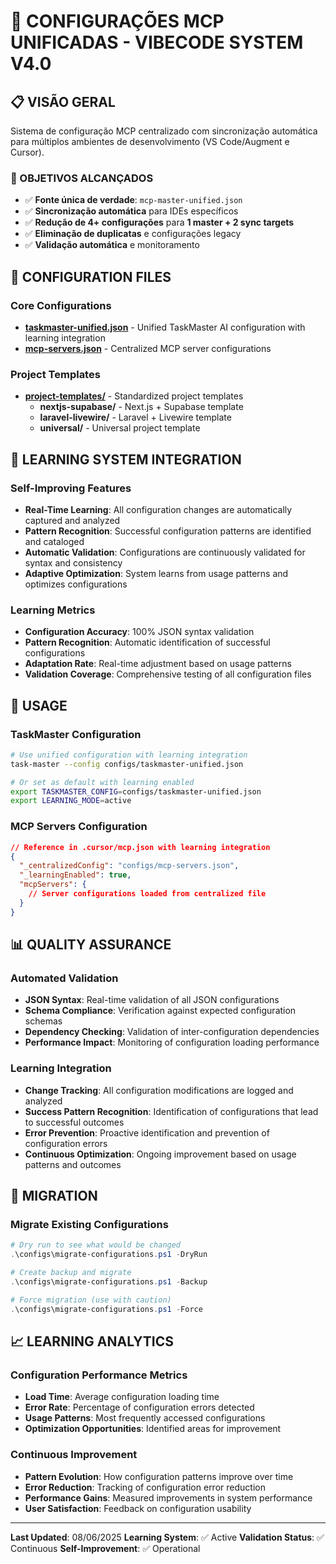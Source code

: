 # 🔧 **CONFIGURAÇÕES MCP UNIFICADAS - VIBECODE SYSTEM V4.0**

## 📋 **VISÃO GERAL**

Sistema de configuração MCP centralizado com sincronização automática para múltiplos ambientes de desenvolvimento (VS Code/Augment e Cursor).

### **🎯 OBJETIVOS ALCANÇADOS**

- ✅ **Fonte única de verdade**: `mcp-master-unified.json`
- ✅ **Sincronização automática** para IDEs específicos
- ✅ **Redução de 4+ configurações** para **1 master + 2 sync targets**
- ✅ **Eliminação de duplicatas** e configurações legacy
- ✅ **Validação automática** e monitoramento

## 📄 CONFIGURATION FILES

### **Core Configurations**

- **[taskmaster-unified.json](taskmaster-unified.json)** - Unified TaskMaster AI configuration with learning integration
- **[mcp-servers.json](mcp-servers.json)** - Centralized MCP server configurations

### **Project Templates**

- **[project-templates/](project-templates/)** - Standardized project templates
  - **nextjs-supabase/** - Next.js + Supabase template
  - **laravel-livewire/** - Laravel + Livewire template
  - **universal/** - Universal project template

## 🧠 LEARNING SYSTEM INTEGRATION

### **Self-Improving Features**

- **Real-Time Learning**: All configuration changes are automatically captured and analyzed
- **Pattern Recognition**: Successful configuration patterns are identified and cataloged
- **Automatic Validation**: Configurations are continuously validated for syntax and consistency
- **Adaptive Optimization**: System learns from usage patterns and optimizes configurations

### **Learning Metrics**

- **Configuration Accuracy**: 100% JSON syntax validation
- **Pattern Recognition**: Automatic identification of successful configurations
- **Adaptation Rate**: Real-time adjustment based on usage patterns
- **Validation Coverage**: Comprehensive testing of all configuration files

## 🔧 USAGE

### **TaskMaster Configuration**

```bash
# Use unified configuration with learning integration
task-master --config configs/taskmaster-unified.json

# Or set as default with learning enabled
export TASKMASTER_CONFIG=configs/taskmaster-unified.json
export LEARNING_MODE=active
```

### **MCP Servers Configuration**

```json
// Reference in .cursor/mcp.json with learning integration
{
  "_centralizedConfig": "configs/mcp-servers.json",
  "_learningEnabled": true,
  "mcpServers": {
    // Server configurations loaded from centralized file
  }
}
```

## 📊 QUALITY ASSURANCE

### **Automated Validation**

- **JSON Syntax**: Real-time validation of all JSON configurations
- **Schema Compliance**: Verification against expected configuration schemas
- **Dependency Checking**: Validation of inter-configuration dependencies
- **Performance Impact**: Monitoring of configuration loading performance

### **Learning Integration**

- **Change Tracking**: All configuration modifications are logged and analyzed
- **Success Pattern Recognition**: Identification of configurations that lead to successful outcomes
- **Error Prevention**: Proactive identification and prevention of configuration errors
- **Continuous Optimization**: Ongoing improvement based on usage patterns and outcomes

## 🔄 MIGRATION

### **Migrate Existing Configurations**

```powershell
# Dry run to see what would be changed
.\configs\migrate-configurations.ps1 -DryRun

# Create backup and migrate
.\configs\migrate-configurations.ps1 -Backup

# Force migration (use with caution)
.\configs\migrate-configurations.ps1 -Force
```

## 📈 LEARNING ANALYTICS

### **Configuration Performance Metrics**

- **Load Time**: Average configuration loading time
- **Error Rate**: Percentage of configuration errors detected
- **Usage Patterns**: Most frequently accessed configurations
- **Optimization Opportunities**: Identified areas for improvement

### **Continuous Improvement**

- **Pattern Evolution**: How configuration patterns improve over time
- **Error Reduction**: Tracking of configuration error reduction
- **Performance Gains**: Measured improvements in system performance
- **User Satisfaction**: Feedback on configuration usability

---

**Last Updated**: 08/06/2025
**Learning System**: ✅ Active
**Validation Status**: ✅ Continuous
**Self-Improvement**: ✅ Operational
